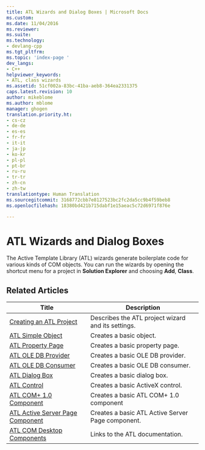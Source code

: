 ```yaml
---
title: ATL Wizards and Dialog Boxes | Microsoft Docs
ms.custom: 
ms.date: 11/04/2016
ms.reviewer: 
ms.suite: 
ms.technology:
- devlang-cpp
ms.tgt_pltfrm: 
ms.topic: 'index-page '
dev_langs:
- C++
helpviewer_keywords:
- ATL, class wizards
ms.assetid: 51cf002a-83bc-41ba-aeb8-364ea2331375
caps.latest.revision: 10
author: mikeblome
ms.author: mblome
manager: ghogen
translation.priority.ht:
- cs-cz
- de-de
- es-es
- fr-fr
- it-it
- ja-jp
- ko-kr
- pl-pl
- pt-br
- ru-ru
- tr-tr
- zh-cn
- zh-tw
translationtype: Human Translation
ms.sourcegitcommit: 3168772cbb7e8127523bc2fc2da5cc9b4f59beb8
ms.openlocfilehash: 18380bd421b715dabf1e15aeac5c72d6971f876e

---
```

# ATL Wizards and Dialog Boxes
The Active Template Library (ATL) wizards generate boilerplate code for various kinds of COM objects. You can run the wizards by opening the shortcut menu for a project in **Solution Explorer** and choosing **Add**, **Class**.  
  
## Related Articles  
  
|Title|Description|  
|-----------|-----------------|  
|[Creating an ATL Project](../../atl/reference/creating-an-atl-project.md)|Describes the ATL project wizard and its settings.|  
|[ATL Simple Object](../../atl/reference/adding-an-atl-simple-object.md)|Creates a basic object.|  
|[ATL Property Page](../../atl/reference/adding-an-atl-property-page.md)|Creates a basic property page.|  
|[ATL OLE DB Provider](../../atl/reference/adding-an-atl-ole-db-provider.md)|Creates a basic OLE DB provider.|  
|[ATL OLE DB Consumer](../../atl/reference/adding-an-atl-ole-db-consumer.md)|Creates a basic OLE DB consumer.|  
|[ATL Dialog Box](../../atl/reference/adding-an-atl-dialog-box.md)|Creates a basic dialog box.|  
|[ATL Control](../../atl/reference/adding-an-atl-control.md)|Creates a basic ActiveX control.|  
|[ATL COM+ 1.0 Component](../../atl/reference/adding-an-atl-com-plus-1-0-component.md)|Creates a basic ATL COM+ 1.0 component|  
|[ATL Active Server Page Component](../../atl/reference/adding-an-atl-active-server-page-component.md)|Creates a basic ATL Active Server Page component.|  
|[ATL COM Desktop Components](../../atl/atl-com-desktop-components.md)|Links to the ATL documentation.|




<!--HONumber=Jan17_HO2-->


